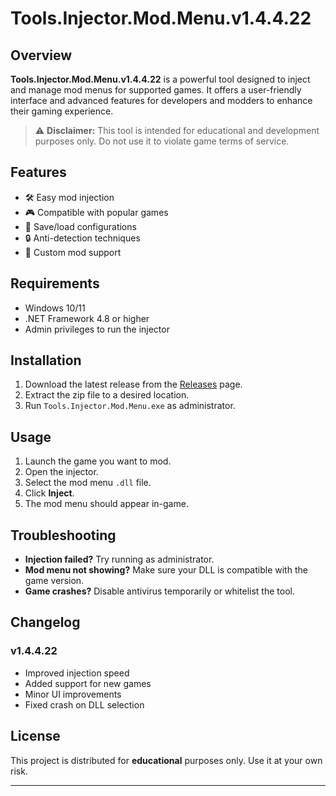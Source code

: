 # Tools.Injector.Mod.Menu.v1.4.4.22

## Overview

**Tools.Injector.Mod.Menu.v1.4.4.22** is a powerful tool designed to inject and manage mod menus for supported games. It offers a user-friendly interface and advanced features for developers and modders to enhance their gaming experience.

> ⚠️ **Disclaimer:** This tool is intended for educational and development purposes only. Do not use it to violate game terms of service.

## Features

- 🛠️ Easy mod injection
- 🎮 Compatible with popular games
- 💾 Save/load configurations
- 🔒 Anti-detection techniques
- 🧩 Custom mod support

## Requirements

- Windows 10/11
- .NET Framework 4.8 or higher
- Admin privileges to run the injector

## Installation

1. Download the latest release from the [Releases](#) page.
2. Extract the zip file to a desired location.
3. Run `Tools.Injector.Mod.Menu.exe` as administrator.

## Usage

1. Launch the game you want to mod.
2. Open the injector.
3. Select the mod menu `.dll` file.
4. Click **Inject**.
5. The mod menu should appear in-game.

## Troubleshooting

- **Injection failed?** Try running as administrator.
- **Mod menu not showing?** Make sure your DLL is compatible with the game version.
- **Game crashes?** Disable antivirus temporarily or whitelist the tool.

## Changelog

### v1.4.4.22
- Improved injection speed
- Added support for new games
- Minor UI improvements
- Fixed crash on DLL selection

## License

This project is distributed for **educational** purposes only. Use it at your own risk.

---

